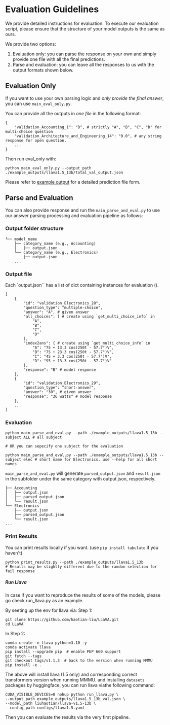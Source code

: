 # Evaluation Guidelines
We provide detailed instructions for evaluation. 
To execute our evaluation script, please ensure that the structure of your model outputs is the same as ours.

We provide two options:
1. Evaluation only: you can parse the response on your own and simply provide one file with all the final predictions.
2. Parse and evaluation: you can leave all the responses to us with the output formats shown below.

## Evaluation Only
If you want to use your own parsing logic and *only provide the final answer*, you can use `main_eval_only.py`.

You can provide all the outputs in *one file* in the following format:

```
{
    "validation_Accounting_1": "D", # strictly "A", "B", "C", "D" for multi-choice question
    "validation_Architecture_and_Engineering_14": "0.0", # any string response for open question.
    ...
}
```
Then run eval_only with:
```
python main_eval_only.py --output_path ./example_outputs/llava1.5_13b/total_val_output.json
```

Please refer to [example output](https://github.com/MMMU-Benchmark/MMMU/blob/main/eval/example_outputs/llava1.5_13b/total_val_output.json) for a detailed prediction file form.


## Parse and Evaluation
You can also provide response and run the `main_parse_and_eval.py` to use our answer parsing processing and evaluation pipeline as follows:

### Output folder structure

```
└── model_name
    ├── category_name (e.g., Accounting)
    │   ├── output.json
    └── category_name (e.g., Electronics)
        ├── output.json
    ...
```

### Output file
Each `output.json`` has a list of dict containing instances for evaluation ().
```
[
    {
        "id": "validation_Electronics_28",
        "question_type": "multiple-choice",
        "answer": "A", # given answer
        "all_choices": [ # create using `get_multi_choice_info` in 
            "A",
            "B",
            "C",
            "D"
        ],
        "index2ans": { # create using `get_multi_choice_info` in 
            "A": "75 + 13.3 cos(250t - 57.7°)V",
            "B": "75 + 23.3 cos(250t - 57.7°)V",
            "C": "45 + 3.3 cos(250t - 57.7°)V",
            "D": "95 + 13.3 cos(250t - 57.7°)V"
        },
        "response": "B" # model response
    },
    {
        "id": "validation_Electronics_29",
        "question_type": "short-answer",
        "answer": "30", # given answer
        "response": "36 watts" # model response
    },
    ...
]
```

### Evaluation
```
python main_parse_and_eval.py --path ./example_outputs/llava1.5_13b --subject ALL # all subject

# OR you can sepecify one subject for the evaluation

python main_parse_and_eval.py --path ./example_outputs/llava1.5_13b --subject elec # short name for Electronics. use --help for all short names

```

`main_parse_and_eval.py` will generate `parsed_output.json` and `result.json` in the subfolder under the same category with output.json, respectively.

```
├── Accounting
│   ├── output.json
│   ├── parsed_output.json
│   └── result.json
└── Electronics
    ├── output.json
    ├── parsed_output.json
    └── result.json
...
```

### Print Results
You can print results locally if you want. (use `pip install tabulate` if you haven't)
```
python print_results.py --path ./example_outputs/llava1.5_13b
# Results may be slightly different due to the ramdon selection for fail response
```



##### Run Llava
In case if you want to reproduce the results of some of the models, please go check run_llava.py as an example.

By seeting up the env for llava via:
Step 1:
```
git clone https://github.com/haotian-liu/LLaVA.git
cd LLaVA
```
In Step 2:
```
conda create -n llava python=3.10 -y
conda activate llava
pip install --upgrade pip  # enable PEP 660 support
git fetch --tags  
git checkout tags/v1.1.3  # back to the version when running MMMU
pip install -e .
```

The above will install llava (1.5 only) and corresponding correct transformers version when running MMMU.
and installing `datasets` packages by huggingface, you can run llava viathe following command:

```
CUDA_VISIBLE_DEVICES=0 nohup python run_llava.py \
--output_path example_outputs/llava1.5_13b_val.json \
--model_path liuhaotian/llava-v1.5-13b \
--config_path configs/llava1.5.yaml
```

Then you can evaluate the results via the very first pipeline.
